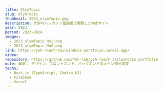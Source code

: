```yaml
---
title: OlymTopic
slug: OlymTopic
thumbnail: 2023_olymTopic.png
description: 大学のハッカソン型講義で開発したWebサイト
year: 2023
period: 2023-2024
images:
  - 2023_olymTopic_No1.png
  - 2023_olymTopic_No2.png
link: https://yoh-react-tailwindcss-portfolio.vercel.app/
video:
repository: https://github.com/Yoh-lab/yoh-react-tailwindcss-portfolio
note: 貢献： デザイン、フロントエンド、バックエンドのメイン部分実装
techs:
  - Next.js (TypeScript, Chakra UI)
  - Firebase
  - Vercel
---
```

